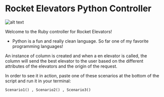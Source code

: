 # Rocket Elevators Python Controller 

![alt text]()

Welcome to the Ruby controller for Rocket Elevators! 

- Python is a fun and really clean language. So far one of my favorite programming languages!


An instance of column is created and when a en elevator is called, the column will send the best elevator to the user based on the different attributes of the elevators and the origin of the request.

In order to see it in action, paste one of these scenarios at the bottom of the script and run it in your terminal:

```
Scenario1() , Scenario2() , Scenario3()
```